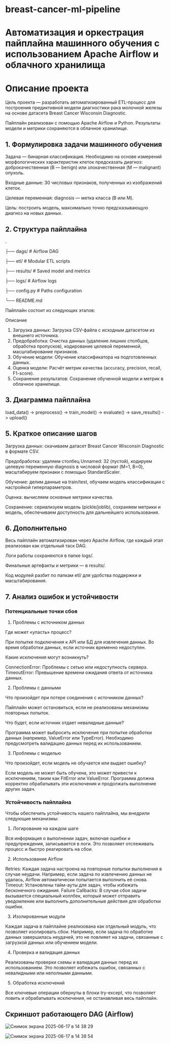 # breast-cancer-ml-pipeline

# Автоматизация и оркестрация пайплайна машинного обучения с использованием Apache Airflow и облачного хранилища

# Описание проекта

Цель проекта — разработать автоматизированный ETL-процесс для построения предиктивной модели диагностики рака молочной железы на основе датасета Breast Cancer Wisconsin Diagnostic.

Пайплайн реализован с помощью Apache Airflow и Python. Результаты модели и метрики сохраняются в облачное хранилище.

## 1. Формулировка задачи машинного обучения
Задача — бинарная классификация. Необходимо на основе измерений морфологических характеристик клеток предсказать диагноз: доброкачественная (B — benign) или злокачественная (M — malignant) опухоль.

Входные данные: 30 числовых признаков, полученных из изображений клеток.

Целевая переменная: diagnosis — метка класса (B или M).

Цель: построить модель, максимально точно предсказывающую диагноз на новых данных.

## 2. Структура пайплайна

.

├── dags/                         # Airflow DAG

├── etl/                          # Modular ETL scripts

├── results/                      # Saved model and metrics

├── logs/                         # Airflow logs

├── config.py                     # Paths configuration

└── README.md

Пайплайн состоит из следующих этапов:

Описание

1. Загрузка данных:	Загрузка CSV-файла с исходным датасетом из внешнего источника.
2. Предобработка:	Очистка данных (удаление лишних столбцов, обработка пропусков), кодирование целевой переменной, масштабирование признаков.
3. Обучение модели:	Обучение классификатора на подготовленных данных.
4. Оценка модели:	Расчёт метрик качества (accuracy, precision, recall, F1-score).
5. Сохранение результатов:	Сохранение обученной модели и метрик в облачное хранилище.
   
## 3. Диаграмма пайплайна

load_data() -> preprocess() -> train_model() -> evaluate() -> save_results() -> upload()
   

## 5. Краткое описание шагов

Загрузка данных: скачиваем датасет Breast Cancer Wisconsin Diagnostic в формате CSV.

Предобработка: удаляем столбец Unnamed: 32 (пустой), кодируем целевую переменную diagnosis в числовой формат (M=1, B=0), масштабируем признаки с помощью StandardScaler.

Обучение: делим данные на train/test, обучаем модель классификации с настройкой гиперпараметров.

Оценка: вычисляем основные метрики качества.

Сохранение: сериализуем модель (pickle/joblib), сохраняем метрики и модель, обеспечиваем доступность для дальнейшего использования.

## 6. Дополнительно

Весь пайплайн автоматизирован через Apache Airflow, где каждый этап реализован как отдельный таск DAG.

Логи работы сохраняются в папке logs/.

Финальные артефакты и метрики — в results/.

Код модулей разбит по папкам etl/ для удобства поддержки и масштабирования.

## 7. Анализ ошибок и устойчивости

### Потенциальные точки сбоя

1. Проблемы с источником данных

Где может «упасть» процесс?

При попытке подключения к API или БД для извлечения данных.
Во время обработки данных, если источник временно недоступен.

Какие исключения могут возникнуть?

ConnectionError: Проблемы с сетью или недоступность сервера.
TimeoutError: Превышение времени ожидания ответа от источника данных.

2. Проблемы с данными

Что произойдет при потере соединения с источником данных?

Пайплайн может остановиться, если не реализованы механизмы повторных попыток.

Что будет, если источник отдает невалидные данные?

Программа может выбросить исключение при попытке обработки данных (например, ValueError или TypeError).
Необходимо предусмотреть валидацию данных перед их использованием.

3. Проблемы с моделью

Что произойдет, если модель не обучается или выдает ошибку?

Если модель не может быть обучена, это может привести к исключениям, таким как FitError или ValueError.
Программа должна корректно обрабатывать эти исключения и продолжать выполнение других задач.

### Устойчивость пайплайна

Чтобы обеспечить устойчивость нашего пайплайна, мы внедрили следующие механизмы:

1. Логирование на каждом шаге

Вся информация о выполнении задач, включая ошибки и предупреждения, записывается в логи. Это позволяет отслеживать процесс и быстро реагировать на сбои.

2. Использование Airflow

Retries: Каждая задача настроена на повторные попытки выполнения в случае неудачи. Например, если задача по извлечению данных не удалась, Airflow автоматически попытается выполнить её снова.
Timeout: Установлены тайм-ауты для задач, чтобы избежать бесконечного ожидания.
Failure Callbacks: В случае сбоя задачи вызывается специальный коллбек, который может отправить уведомление или выполнить дополнительные действия для обработки ошибки.

3. Изолированные модули

Каждая задача в пайплайне реализована как отдельный модуль, что позволяет изолировать сбои. Например, если задача по обработке данных завершилась неудачей, это не повлияет на задачи, связанные с загрузкой данных или обучением модели.

4. Проверка и валидация данных

Реализованы проверки схемы и валидация данных перед их использованием. Это позволяет избежать ошибок, связанных с невалидными или неполными данными.

5. Обработка исключений


Все ключевые операции обернуты в блоки try-except, что позволяет ловить и обрабатывать исключения, не останавливая весь пайплайн.

## Скриншот работающего DAG (Airflow)
![Снимок экрана 2025-06-17 в 14 38 29](https://github.com/user-attachments/assets/c27be577-396a-4ef3-bdf4-374c6245fd05)

![Снимок экрана 2025-06-17 в 14 38 54](https://github.com/user-attachments/assets/4540cc9e-eafd-46c9-8573-e1ec1a8ff87f)
